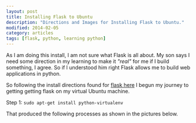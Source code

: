```yaml
---
layout: post
title: Installing Flask to Ubuntu
description: "Directions and Images for Installing Flask to Ubuntu."
modified: 2014-02-05
category: articles
tags: [flask, python, learning python]
---
```


As I am doing this install, I am not sure what Flask is all about. My son says I need some direction in my learning to make it *"real"* for me if I build something, I agree. So if I understood him right Flask allows me to build web applications in python.

So following the install directions found for [flask here](http://flask.pocoo.org/docs/installation/#installation) I begun my journey to getting getting flask on my virtual Ubuntu machine.

Step 1:
    `sudo apt-get install python-virtualenv`

That produced the following processes as shown in the pictures below.
